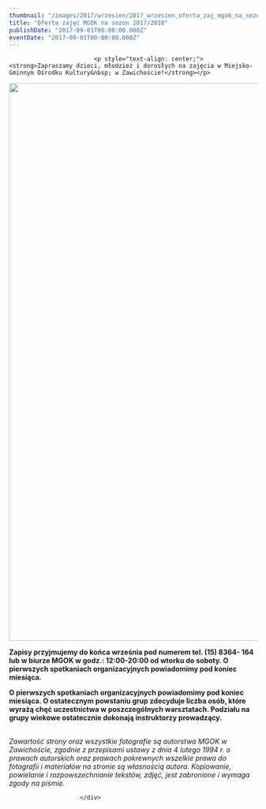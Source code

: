 ```yaml
---
thumbnail: "/images/2017/wrzesien/2017_wrzesien_oferta_zaj_mgok_na_sezon_2017_2018_2017_09_oferta_zaj_mgok_na_sezon_2017_2018_zapisy-na-zajecia-sezon-20172018-1-strona.jpg"
title: "Oferta zajęć MGOK na sezon 2017/2018"
publishDate: "2017-09-01T00:00:00.000Z"
eventDate: "2017-09-01T00:00:00.000Z"
---
```


<div class="entry-content">
							
							<p style="text-align: center;"><strong>Zapraszamy dzieci, młodzież i dorosłych na zajęcia w Miejsko-Gminnym Ośrodku Kultury&nbsp; w Zawichoście!</strong></p>
<p><img fetchpriority="high" decoding="async" class="aligncenter size-full wp-image-5181" src="/images/2017/wrzesien/2017_wrzesien_oferta_zaj_mgok_na_sezon_2017_2018_2017_09_oferta_zaj_mgok_na_sezon_2017_2018_zapisy-na-zajecia-sezon-20172018-1-strona.jpg" alt="" width="800" height="1132" srcset="/images/2017/wrzesien/2017_wrzesien_oferta_zaj_mgok_na_sezon_2017_2018_2017_09_oferta_zaj_mgok_na_sezon_2017_2018_zapisy-na-zajecia-sezon-20172018-1-strona.jpg 800w, /images/2017/wrzesien/zapisy-na-zajecia-sezon-20172018-1-strona-212x300.jpg 212w, /images/2017/wrzesien/zapisy-na-zajecia-sezon-20172018-1-strona-768x1087.jpg 768w, /images/2017/wrzesien/zapisy-na-zajecia-sezon-20172018-1-strona-724x1024.jpg 724w" sizes="(max-width: 800px) 100vw, 800px"></p>
<p><strong>Zapisy przyjmujemy do końca września pod numerem tel. (15) 8364- 164 lub w biurze MGOK w godz.: 12:00-20:00 od wtorku do soboty. O pierwszych spotkaniach organizacyjnych powiadomimy pod koniec miesiąca.</strong></p>
<p><strong>O pierwszych spotkaniach organizacyjnych powiadomimy pod koniec miesiąca. O ostatecznym powstaniu grup zdecyduje liczba osób, które wyrażą chęć uczestnictwa w poszczególnych warsztatach. Podziału na grupy wiekowe ostatecznie dokonają instruktorzy prowadzący.</strong><br>
<strong>&nbsp;</strong></p>
<p><em>Zawartość strony oraz wszystkie fotografie są autorstwa MGOK w Zawichoście, zgodnie z przepisami ustawy z dnia 4 lutego 1994 r. o prawach autorskich oraz prawach pokrewnych wszelkie prawa do fotografii i materiałów na stronie są własnością autora. Kopiowanie, powielanie i rozpowszechnianie tekstów, zdjęć, jest zabronione i wymaga zgody na piśmie.</em></p>
						
						</div>
